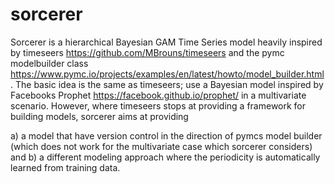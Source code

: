 # sorcerer
Sorcerer is a hierarchical Bayesian GAM Time Series model heavily inspired by timeseers https://github.com/MBrouns/timeseers and the pymc modelbuilder class https://www.pymc.io/projects/examples/en/latest/howto/model_builder.html. The basic idea is the same as timeseers; use a Bayesian model inspired by Facebooks Prophet https://facebook.github.io/prophet/ in a multivariate scenario. However, where timeseers stops at providing a framework for building models, sorcerer aims at providing

a) a model that have version control in the direction of pymcs model builder (which does not work for the multivariate case which sorcerer considers) and 
b) a different modeling approach where the periodicity is automatically learned from training data.
